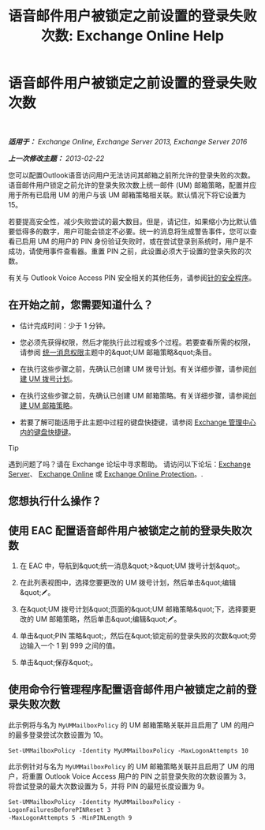 ﻿---
title: '语音邮件用户被锁定之前设置的登录失败次数: Exchange Online Help'
TOCTitle: 语音邮件用户被锁定之前设置的登录失败次数
ms:assetid: 855e1980-2868-4983-b097-0b5f63f202b8
ms:mtpsurl: https://technet.microsoft.com/zh-cn/library/Bb123544(v=EXCHG.150)
ms:contentKeyID: 50556610
ms.date: 05/23/2018
mtps_version: v=EXCHG.150
ms.translationtype: MT
---

# 语音邮件用户被锁定之前设置的登录失败次数

 

_**适用于：** Exchange Online, Exchange Server 2013, Exchange Server 2016_

_**上一次修改主题：** 2013-02-22_

您可以配置Outlook语音访问用户无法访问其邮箱之前所允许的登录失败的次数。语音邮件用户锁定之前允许的登录失败次数上统一邮件 (UM) 邮箱策略，配置并应用于所有已启用 UM 的用户与该 UM 邮箱策略相关联。默认情况下将它设置为 15。

若要提高安全性，减少失败尝试的最大数目。但是，请记住，如果缩小为比默认值要低得多的数字，用户可能会锁定不必要。统一的消息将生成警告事件，您可以查看已启用 UM 的用户的 PIN 身份验证失败时，或在尝试登录到系统时，用户是不成功，请使用事件查看器。重置 PIN 之前，此设置必须大于设置的登录失败的次数。

有关与 Outlook Voice Access PIN 安全相关的其他任务，请参阅[针的安全程序](pin-security-procedures-exchange-2013-help.md)。

## 在开始之前，您需要知道什么？

  - 估计完成时间：少于 1 分钟。

  - 您必须先获得权限，然后才能执行此过程或多个过程。若要查看所需的权限，请参阅 [统一消息权限](unified-messaging-permissions-exchange-2013-help.md)主题中的\&quot;UM 邮箱策略\&quot;条目。

  - 在执行这些步骤之前，先确认已创建 UM 拨号计划。有关详细步骤，请参阅[创建 UM 拨号计划](create-a-um-dial-plan-exchange-2013-help.md)。

  - 在执行这些步骤之前，先确认已创建 UM 邮箱策略。有关详细步骤，请参阅[创建 UM 邮箱策略](create-a-um-mailbox-policy-exchange-2013-help.md)。

  - 若要了解可能适用于此主题中过程的键盘快捷键，请参阅 [Exchange 管理中心内的键盘快捷键](keyboard-shortcuts-in-the-exchange-admin-center-exchange-online-protection-help.md)。

> [!TIP]  
> 遇到问题了吗？请在 Exchange 论坛中寻求帮助。 请访问以下论坛：<a href="https://go.microsoft.com/fwlink/p/?linkid=60612">Exchange Server</a>、 <a href="https://go.microsoft.com/fwlink/p/?linkid=267542">Exchange Online</a> 或 <a href="https://go.microsoft.com/fwlink/p/?linkid=285351">Exchange Online Protection</a>。.


## 您想执行什么操作？

## 使用 EAC 配置语音邮件用户被锁定之前的登录失败次数

1.  在 EAC 中，导航到\&quot;统一消息\&quot;\>\&quot;UM 拨号计划\&quot;。

2.  在此列表视图中，选择您要更改的 UM 拨号计划，然后单击\&quot;编辑\&quot;![编辑图标](images/Bb124582.6f53ccb2-1f13-4c02-bea0-30690e6ea71d(EXCHG.150).gif "编辑图标")。

3.  在\&quot;UM 拨号计划\&quot;页面的\&quot;UM 邮箱策略\&quot;下，选择要更改的 UM 邮箱策略，然后单击\&quot;编辑\&quot;![编辑图标](images/Bb124582.6f53ccb2-1f13-4c02-bea0-30690e6ea71d(EXCHG.150).gif "编辑图标")。

4.  单击\&quot;PIN 策略\&quot;，然后在\&quot;锁定前的登录失败的次数\&quot;旁边输入一个 1 到 999 之间的值。

5.  单击\&quot;保存\&quot;。

## 使用命令行管理程序配置语音邮件用户被锁定之前的登录失败次数

此示例将与名为 `MyUMMailboxPolicy` 的 UM 邮箱策略关联并且启用了 UM 的用户的最多登录尝试次数设置为 10。

    Set-UMMailboxPolicy -Identity MyUMMailboxPolicy -MaxLogonAttempts 10

此示例针对与名为 `MyUMMailboxPolicy` 的 UM 邮箱策略关联并且启用了 UM 的用户，将重置 Outlook Voice Access 用户的 PIN 之前登录失败的次数设置为 3，将尝试登录的最大次数设置为 5，并将 PIN 的最短长度设置为 9。

    Set-UMMailboxPolicy -Identity MyUMMailboxPolicy -LogonFailuresBeforePINReset 3
    -MaxLogonAttempts 5 -MinPINLength 9

